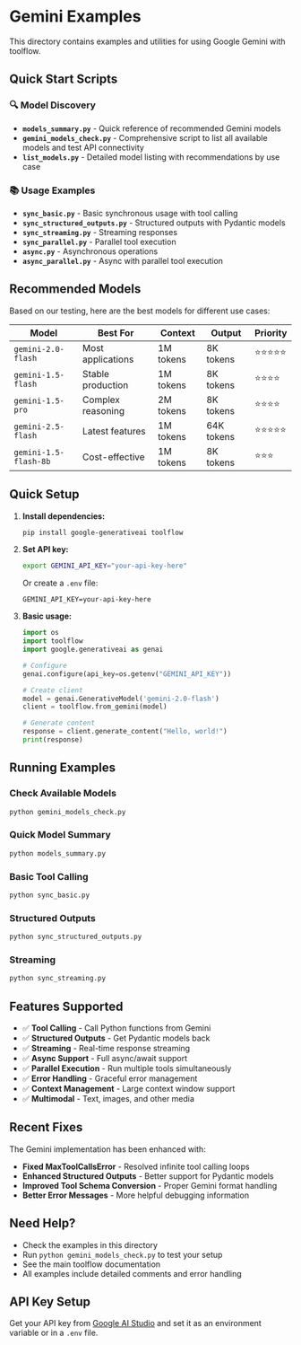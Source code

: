 # Gemini Examples

This directory contains examples and utilities for using Google Gemini with toolflow.

## Quick Start Scripts

### 🔍 Model Discovery

- **`models_summary.py`** - Quick reference of recommended Gemini models
- **`gemini_models_check.py`** - Comprehensive script to list all available models and test API connectivity
- **`list_models.py`** - Detailed model listing with recommendations by use case

### 📚 Usage Examples

- **`sync_basic.py`** - Basic synchronous usage with tool calling
- **`sync_structured_outputs.py`** - Structured outputs with Pydantic models
- **`sync_streaming.py`** - Streaming responses
- **`sync_parallel.py`** - Parallel tool execution
- **`async.py`** - Asynchronous operations
- **`async_parallel.py`** - Async with parallel tool execution

## Recommended Models

Based on our testing, here are the best models for different use cases:

| Model | Best For | Context | Output | Priority |
|-------|----------|---------|--------|----------|
| `gemini-2.0-flash` | Most applications | 1M tokens | 8K tokens | ⭐⭐⭐⭐⭐ |
| `gemini-1.5-flash` | Stable production | 1M tokens | 8K tokens | ⭐⭐⭐⭐ |
| `gemini-1.5-pro` | Complex reasoning | 2M tokens | 8K tokens | ⭐⭐⭐⭐ |
| `gemini-2.5-flash` | Latest features | 1M tokens | 64K tokens | ⭐⭐⭐⭐⭐ |
| `gemini-1.5-flash-8b` | Cost-effective | 1M tokens | 8K tokens | ⭐⭐⭐ |

## Quick Setup

1. **Install dependencies:**
   ```bash
   pip install google-generativeai toolflow
   ```

2. **Set API key:**
   ```bash
   export GEMINI_API_KEY="your-api-key-here"
   ```
   Or create a `.env` file:
   ```
   GEMINI_API_KEY=your-api-key-here
   ```

3. **Basic usage:**
   ```python
   import os
   import toolflow
   import google.generativeai as genai

   # Configure
   genai.configure(api_key=os.getenv("GEMINI_API_KEY"))
   
   # Create client
   model = genai.GenerativeModel('gemini-2.0-flash')
   client = toolflow.from_gemini(model)
   
   # Generate content
   response = client.generate_content("Hello, world!")
   print(response)
   ```

## Running Examples

### Check Available Models
```bash
python gemini_models_check.py
```

### Quick Model Summary
```bash
python models_summary.py
```

### Basic Tool Calling
```bash
python sync_basic.py
```

### Structured Outputs
```bash
python sync_structured_outputs.py
```

### Streaming
```bash
python sync_streaming.py
```

## Features Supported

- ✅ **Tool Calling** - Call Python functions from Gemini
- ✅ **Structured Outputs** - Get Pydantic models back
- ✅ **Streaming** - Real-time response streaming
- ✅ **Async Support** - Full async/await support
- ✅ **Parallel Execution** - Run multiple tools simultaneously
- ✅ **Error Handling** - Graceful error management
- ✅ **Context Management** - Large context window support
- ✅ **Multimodal** - Text, images, and other media

## Recent Fixes

The Gemini implementation has been enhanced with:

- **Fixed MaxToolCallsError** - Resolved infinite tool calling loops
- **Enhanced Structured Outputs** - Better support for Pydantic models
- **Improved Tool Schema Conversion** - Proper Gemini format handling
- **Better Error Messages** - More helpful debugging information

## Need Help?

- Check the examples in this directory
- Run `python gemini_models_check.py` to test your setup
- See the main toolflow documentation
- All examples include detailed comments and error handling

## API Key Setup

Get your API key from [Google AI Studio](https://aistudio.google.com/app/apikey) and set it as an environment variable or in a `.env` file.
